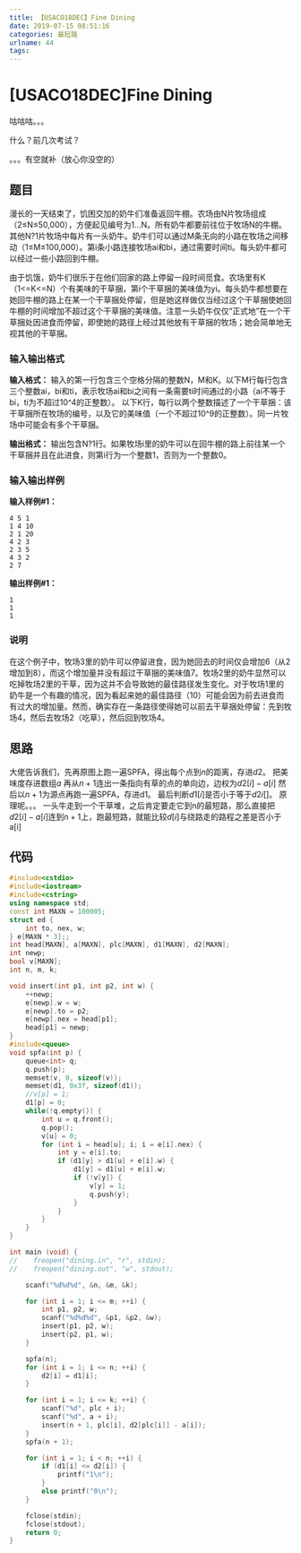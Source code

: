 ```yaml
---
title: 【USACO18DEC】Fine Dining
date: 2019-07-15 08:51:16
categories: 最短路
urlname: 44
tags:
---
```

<!--markdown-->
# [USACO18DEC]Fine Dining
咕咕咕。。。

什么？前几次考试？

。。。有空就补（放心你没空的）
## 题目

漫长的一天结束了，饥困交加的奶牛们准备返回牛棚。农场由N片牧场组成（2≤N≤50,000），方便起见编号为1…N。所有奶牛都要前往位于牧场N的牛棚。其他N?1片牧场中每片有一头奶牛。奶牛们可以通过M条无向的小路在牧场之间移动（1≤M≤100,000）。第i条小路连接牧场ai和bi，通过需要时间ti。每头奶牛都可以经过一些小路回到牛棚。

由于饥饿，奶牛们很乐于在他们回家的路上停留一段时间觅食。农场里有K（1<=K<=N）个有美味的干草捆，第i个干草捆的美味值为yi。每头奶牛都想要在她回牛棚的路上在某一个干草捆处停留，但是她这样做仅当经过这个干草捆使她回牛棚的时间增加不超过这个干草捆的美味值。注意一头奶牛仅仅“正式地”在一个干草捆处因进食而停留，即使她的路径上经过其他放有干草捆的牧场；她会简单地无视其他的干草捆。

### 输入输出格式

**输入格式：**
输入的第一行包含三个空格分隔的整数N，M和K。以下M行每行包含三个整数ai，bi和ti，表示牧场ai和bi之间有一条需要ti时间通过的小路（ai不等于bi，ti为不超过10^4的正整数）。
以下K行，每行以两个整数描述了一个干草捆：该干草捆所在牧场的编号，以及它的美味值（一个不超过10^9的正整数）。同一片牧场中可能会有多个干草捆。

**输出格式：**
输出包含N?1行。如果牧场i里的奶牛可以在回牛棚的路上前往某一个干草捆并且在此进食，则第i行为一个整数1，否则为一个整数0。

### 输入输出样例

**输入样例#1：**

```
4 5 1
1 4 10
2 1 20
4 2 3
2 3 5
4 3 2
2 7
```

**输出样例#1：**

```
1
1
1
```

### 说明
在这个例子中，牧场3里的奶牛可以停留进食，因为她回去的时间仅会增加6（从2增加到8），而这个增加量并没有超过干草捆的美味值7。牧场2里的奶牛显然可以吃掉牧场2里的干草，因为这并不会导致她的最佳路径发生变化。对于牧场1里的奶牛是一个有趣的情况，因为看起来她的最佳路径（10）可能会因为前去进食而有过大的增加量。然而，确实存在一条路径使得她可以前去干草捆处停留：先到牧场4，然后去牧场2（吃草），然后回到牧场4。

## 思路
大佬告诉我们，先再原图上跑一遍SPFA，得出每个点到$n$的距离，存进$d2$。
把美味度存进数组$a$
再从$n + 1$连出一条指向有草的点的单向边，边权为$d2[i] - a[i]$
然后以$n + 1$为源点再跑一遍SPFA，存进d1。
最后判断$d1[i]$是否小于等于$d2i[]$。
原理呢。。。
一头牛走到一个干草堆，之后肯定要走它到n的最短路，那么直接把$d2[i] - a[i]$连到$n + 1$上，跑最短路，就能比较$d[i]$与绕路走的路程之差是否小于a[i]

## 代码
```cpp
#include<cstdio>
#include<iostream>
#include<cstring>
using namespace std;
const int MAXN = 100005;
struct ed {
    int to, nex, w;
} e[MAXN * 3];;
int head[MAXN], a[MAXN], plc[MAXN], d1[MAXN], d2[MAXN];
int newp;
bool v[MAXN];
int n, m, k;

void insert(int p1, int p2, int w) {
    ++newp;
    e[newp].w = w;
    e[newp].to = p2;
    e[newp].nex = head[p1];
    head[p1] = newp;
}
#include<queue>
void spfa(int p) {
    queue<int> q;
    q.push(p);
    memset(v, 0, sizeof(v));
    memset(d1, 0x3f, sizeof(d1));
    //v[p] = 1;
    d1[p] = 0;
    while(!q.empty()) {
        int u = q.front();
        q.pop();
        v[u] = 0;
        for (int i = head[u]; i; i = e[i].nex) {
            int y = e[i].to;
            if (d1[y] > d1[u] + e[i].w) {
                d1[y] = d1[u] + e[i].w;
                if (!v[y]) {
                    v[y] = 1;
                    q.push(y);
                }
            }
        }
    }
}

int main (void) {
//    freopen("dining.in", "r", stdin);
//    freopen("dining.out", "w", stdout);

    scanf("%d%d%d", &n, &m, &k);

    for (int i = 1; i <= m; ++i) {
        int p1, p2, w;
        scanf("%d%d%d", &p1, &p2, &w);
        insert(p1, p2, w);
        insert(p2, p1, w);
    }

    spfa(n);
    for (int i = 1; i <= n; ++i) {
        d2[i] = d1[i];
    }

    for (int i = 1; i <= k; ++i) {
        scanf("%d", plc + i);
        scanf("%d", a + i);
        insert(n + 1, plc[i], d2[plc[i]] - a[i]);
    }
    spfa(n + 1);

    for (int i = 1; i < n; ++i) {
        if (d1[i] <= d2[i]) {
            printf("1\n");
        }
        else printf("0\n");
    }

    fclose(stdin);
    fclose(stdout);
    return 0;
}

```